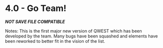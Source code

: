 # 4.0 - Go Team!

***NOT SAVE FILE COMPATIBLE***

Notes: This is the first major new version of QWEST which has been developed by the team. Many bugs have been squashed and elements have been reworked to better fit in the vision of the list.
